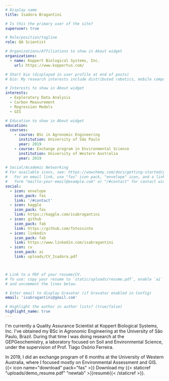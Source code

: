 ```yaml
---
# Display name
title: Isadora Bragantini

# Is this the primary user of the site?
superuser: true

# Role/position/tagline
role: QA Scientist

# Organizations/Affiliations to show in About widget
organizations:
  - name: Koppert Biological Systems, Inc.
    url: https://www.koppertus.com/

# Short bio (displayed in user profile at end of posts)
# bio: My research interests include distributed robotics, mobile computing and programmable matter.

# Interests to show in About widget
interests:
  - Exploratory Data Analysis
  - Carbon Measurement
  - Regression Models
  - GIS

# Education to show in About widget
education:
  courses:
    - course: BSc in Agronomic Engineering
      institution: University of São Paulo
      year: 2019
    - course: Exchange program in Environmental Science
      institution: University of Western Australia
      year: 2019
    
# Social/Academic Networking
# For available icons, see: https://wowchemy.com/docs/getting-started/page-builder/#icons
#   For an email link, use "fas" icon pack, "envelope" icon, and a link in the
#   form "mailto:your-email@example.com" or "/#contact" for contact widget.
social:
  - icon: envelope
    icon_pack: fas
    link: '/#contact'
  - icon: kaggle
    icon_pack: fas
    link: https://kaggle.com/isabragantini
  - icon: github
    icon_pack: fab
    link: https://github.com/fotossinto
  - icon: linkedin
    icon_pack: fab
    link: https://www.linkedin.com/isabragantini
  - icon: cv
    icon_pack: ai
    link: uploads/CV_Isadora.pdf



# Link to a PDF of your resume/CV.
# To use: copy your resume to `static/uploads/resume.pdf`, enable `ai` icons in `params.toml`,
# and uncomment the lines below.

# Enter email to display Gravatar (if Gravatar enabled in Config)
email: 'isabragantini@gmail.com'

# Highlight the author in author lists? (true/false)
highlight_name: true
---
```


I'm currently a Quality Assurance Scientist at Koppert Biological Systems, Inc. I've obtained my BSc in Agronomic Engineering at the University of São Paulo, Brazil. During that time I was doing research at the GEPGeochemistry, a laboratory focused on Soil and Environmental Science, under the supervision of Prof. Tiago Osório Ferreira. 

In 2019, I did an exchange program of 6 months at the University of Western Australia, where I focused mostly on Environmental Assessment and GIS. 
{{< icon name="download" pack="fas" >}} Download my {{< staticref "uploads/demo_resume.pdf" "newtab" >}}resumé{{< /staticref >}}.
